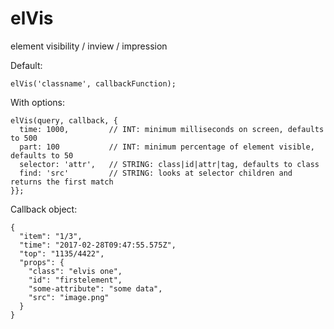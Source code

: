# elVis
element visibility / inview / impression

Default:
~~~~  
elVis('classname', callbackFunction);
~~~~  

With options:
~~~~  
elVis(query, callback, {
  time: 1000,         // INT: minimum milliseconds on screen, defaults to 500
  part: 100           // INT: minimum percentage of element visible, defaults to 50
  selector: 'attr',   // STRING: class|id|attr|tag, defaults to class
  find: 'src'         // STRING: looks at selector children and returns the first match
}};
~~~~  

Callback object:
~~~~  
{
  "item": "1/3",
  "time": "2017-02-28T09:47:55.575Z",
  "top": "1135/4422",
  "props": {
    "class": "elvis one",
    "id": "firstelement",
    "some-attribute": "some data",
    "src": "image.png"
  }
}
~~~~  
